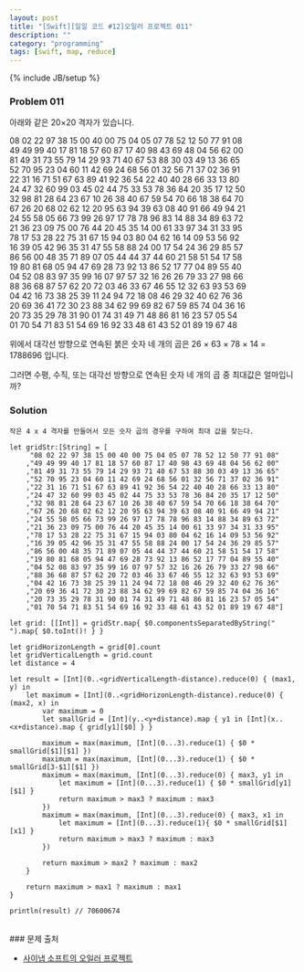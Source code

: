 ```yaml
---
layout: post
title: "[Swift][일일 코드 #12]오일러 프로젝트 011"
description: ""
category: "programming"
tags: [swift, map, reduce]
---
```

{% include JB/setup %}

### Problem 011

아래와 같은 20×20 격자가 있습니다.

08 02 22 97 38 15 00 40 00 75 04 05 07 78 52 12 50 77 91 08<br/>
49 49 99 40 17 81 18 57 60 87 17 40 98 43 69 48 04 56 62 00<br/>
81 49 31 73 55 79 14 29 93 71 40 67 53 88 30 03 49 13 36 65<br/>
52 70 95 23 04 60 11 42 69 24 68 56 01 32 56 71 37 02 36 91<br/>
22 31 16 71 51 67 63 89 41 92 36 54 22 40 40 28 66 33 13 80<br/>
24 47 32 60 99 03 45 02 44 75 33 53 78 36 84 20 35 17 12 50<br/>
32 98 81 28 64 23 67 10 26 38 40 67 59 54 70 66 18 38 64 70<br/>
67 26 20 68 02 62 12 20 95 63 94 39 63 08 40 91 66 49 94 21<br/>
24 55 58 05 66 73 99 26 97 17 78 78 96 83 14 88 34 89 63 72<br/>
21 36 23 09 75 00 76 44 20 45 35 14 00 61 33 97 34 31 33 95<br/>
78 17 53 28 22 75 31 67 15 94 03 80 04 62 16 14 09 53 56 92<br/>
16 39 05 42 96 35 31 47 55 58 88 24 00 17 54 24 36 29 85 57<br/>
86 56 00 48 35 71 89 07 05 44 44 37 44 60 21 58 51 54 17 58<br/>
19 80 81 68 05 94 47 69 28 73 92 13 86 52 17 77 04 89 55 40<br/>
04 52 08 83 97 35 99 16 07 97 57 32 16 26 26 79 33 27 98 66<br/>
88 36 68 87 57 62 20 72 03 46 33 67 46 55 12 32 63 93 53 69<br/>
04 42 16 73 38 25 39 11 24 94 72 18 08 46 29 32 40 62 76 36<br/>
20 69 36 41 72 30 23 88 34 62 99 69 82 67 59 85 74 04 36 16<br/>
20 73 35 29 78 31 90 01 74 31 49 71 48 86 81 16 23 57 05 54<br/>
01 70 54 71 83 51 54 69 16 92 33 48 61 43 52 01 89 19 67 48<br/>

위에서 대각선 방향으로 연속된 붉은 숫자 네 개의 곱은 26 × 63 × 78 × 14 = 1788696 입니다.

그러면 수평, 수직, 또는 대각선 방향으로 연속된 숫자 네 개의 곱 중 최대값은 얼마입니까?

### Solution
	
	작은 4 x 4 격자를 만들어서 모든 숫자 곱의 경우를 구하여 최대 값을 찾는다.

	let gridStr:[String] = [
		 "08 02 22 97 38 15 00 40 00 75 04 05 07 78 52 12 50 77 91 08"
		,"49 49 99 40 17 81 18 57 60 87 17 40 98 43 69 48 04 56 62 00"
		,"81 49 31 73 55 79 14 29 93 71 40 67 53 88 30 03 49 13 36 65"
		,"52 70 95 23 04 60 11 42 69 24 68 56 01 32 56 71 37 02 36 91"
		,"22 31 16 71 51 67 63 89 41 92 36 54 22 40 40 28 66 33 13 80"
		,"24 47 32 60 99 03 45 02 44 75 33 53 78 36 84 20 35 17 12 50"
		,"32 98 81 28 64 23 67 10 26 38 40 67 59 54 70 66 18 38 64 70"
		,"67 26 20 68 02 62 12 20 95 63 94 39 63 08 40 91 66 49 94 21"
		,"24 55 58 05 66 73 99 26 97 17 78 78 96 83 14 88 34 89 63 72"
		,"21 36 23 09 75 00 76 44 20 45 35 14 00 61 33 97 34 31 33 95"
		,"78 17 53 28 22 75 31 67 15 94 03 80 04 62 16 14 09 53 56 92"
		,"16 39 05 42 96 35 31 47 55 58 88 24 00 17 54 24 36 29 85 57"
		,"86 56 00 48 35 71 89 07 05 44 44 37 44 60 21 58 51 54 17 58"
		,"19 80 81 68 05 94 47 69 28 73 92 13 86 52 17 77 04 89 55 40"
		,"04 52 08 83 97 35 99 16 07 97 57 32 16 26 26 79 33 27 98 66"
		,"88 36 68 87 57 62 20 72 03 46 33 67 46 55 12 32 63 93 53 69"
		,"04 42 16 73 38 25 39 11 24 94 72 18 08 46 29 32 40 62 76 36"
		,"20 69 36 41 72 30 23 88 34 62 99 69 82 67 59 85 74 04 36 16"
		,"20 73 35 29 78 31 90 01 74 31 49 71 48 86 81 16 23 57 05 54"
		,"01 70 54 71 83 51 54 69 16 92 33 48 61 43 52 01 89 19 67 48"]

	let grid: [[Int]] = gridStr.map{ $0.componentsSeparatedByString(" ").map{ $0.toInt()! } }

	let gridHorizonLength = grid[0].count
	let gridVerticalLength = grid.count
	let distance = 4

	let result = [Int](0..<gridVerticalLength-distance).reduce(0) { (max1, y) in
		let maximum = [Int](0..<gridHorizonLength-distance).reduce(0) { (max2, x) in
			var maximum = 0
			let smallGrid = [Int](y..<y+distance).map { y1 in [Int](x..<x+distance).map { grid[y1][$0] } }

			maximum = max(maximum, [Int](0...3).reduce(1) { $0 * smallGrid[$1][$1] })
			maximum = max(maximum, [Int](0...3).reduce(1) { $0 * smallGrid[3-$1][$1] })
			maximum = max(maximum, [Int](0...3).reduce(0) { max3, y1 in
				let maximum = [Int](0...3).reduce(1) { $0 * smallGrid[y1][$1] }
				return maximum > max3 ? maximum : max3
			})
			maximum = max(maximum, [Int](0...3).reduce(0) { max3, x1 in
				let maximum = [Int](0...3).reduce(1){ $0 * smallGrid[$1][x1] }
				return maximum > max3 ? maximum : max3
			})

			return maximum > max2 ? maximum : max2
		}

		return maximum > max1 ? maximum : max1
	}

	println(result)	// 70600674

<br/>
### 문제 출처

* [사이냅 소프트의 오일러 프로젝트](http://euler.synap.co.kr/prob_detail.php?id=11)